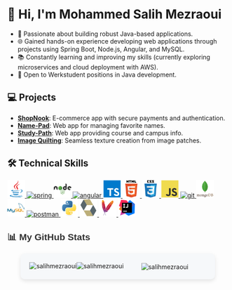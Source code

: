 # 👋 Hi, I'm Mohammed Salih Mezraoui

- 🚀 Passionate about building robust Java-based applications.
- 🌐 Gained hands-on experience developing web applications through projects using Spring Boot, Node.js, Angular, and MySQL.
- 📚 Constantly learning and improving my skills (currently exploring microservices and cloud deployment with AWS).
- 💼 Open to Werkstudent positions in Java development.

## 💻 Projects

- **[ShopNook](https://github.com/SalihMezraoui/ShopNook)**: E-commerce app with secure payments and authentication.
- **[Name-Pad](https://github.com/SalihMezraoui/name-pad)**: Web app for managing favorite names.
- **[Study-Path](https://github.com/SalihMezraoui/study-path)**: Web app providing course and campus info.
- **[Image Quilting](https://github.com/SalihMezraoui/image-quilting)**: Seamless texture creation from image patches.

## 🛠 Technical Skills

<p align="left">
  <a href="https://www.java.com" target="_blank" rel="noreferrer">
    <img src="https://raw.githubusercontent.com/devicons/devicon/master/icons/java/java-original.svg" alt="java" width="40" height="40"/>
  </a>
  <a href="https://spring.io/" target="_blank" rel="noreferrer">
    <img src="https://www.vectorlogo.zone/logos/springio/springio-icon.svg" alt="spring" width="40" height="40"/>
  </a>
  <a href="https://nodejs.org" target="_blank" rel="noreferrer">
    <img src="https://raw.githubusercontent.com/devicons/devicon/master/icons/nodejs/nodejs-original-wordmark.svg" alt="nodejs" width="40" height="40"/>
  </a>
  <a href="https://angular.io" target="_blank" rel="noreferrer">
    <img src="https://angular.io/assets/images/logos/angular/angular.svg" alt="angular" width="40" height="40"/>
  </a>
   <a href="https://www.typescriptlang.org/" target="_blank" rel="noreferrer">
    <img src="https://raw.githubusercontent.com/devicons/devicon/master/icons/typescript/typescript-original.svg" alt="typescript" width="40" height="40"/>
  </a>
   <a href="https://html5.org/" target="_blank" rel="noreferrer">
    <img src="https://raw.githubusercontent.com/devicons/devicon/master/icons/html5/html5-original-wordmark.svg" alt="html5" width="40" height="40"/>
  </a>
  <a href="https://css3.com/" target="_blank" rel="noreferrer">
    <img src="https://raw.githubusercontent.com/devicons/devicon/master/icons/css3/css3-original-wordmark.svg" alt="css3" width="40" height="40"/>
  </a>
  <a href="https://www.javascript.com/" target="_blank" rel="noreferrer">
    <img src="https://raw.githubusercontent.com/devicons/devicon/master/icons/javascript/javascript-original.svg" alt="javascript" width="40" height="40"/>
  </a>
  <a href="https://git-scm.com/" target="_blank" rel="noreferrer">
    <img src="https://www.vectorlogo.zone/logos/git-scm/git-scm-icon.svg" alt="git" width="40" height="40"/>
  </a>
  <a href="https://www.mongodb.com/" target="_blank" rel="noreferrer">
    <img src="https://raw.githubusercontent.com/devicons/devicon/master/icons/mongodb/mongodb-original-wordmark.svg" alt="mongodb" width="40" height="40"/>
  </a>
  <a href="https://www.mysql.com/" target="_blank" rel="noreferrer">
    <img src="https://raw.githubusercontent.com/devicons/devicon/master/icons/mysql/mysql-original-wordmark.svg" alt="mysql" width="40" height="40"/>
  </a>
  <a href="https://postman.com" target="_blank" rel="noreferrer">
    <img src="https://www.vectorlogo.zone/logos/getpostman/getpostman-icon.svg" alt="postman" width="40" height="40"/>
  </a>
  <a href="https://www.python.org" target="_blank" rel="noreferrer">
    <img src="https://raw.githubusercontent.com/devicons/devicon/master/icons/python/python-original.svg" alt="python" width="40" height="40"/>
  </a>
  <a href="https://hibernate.org" target="_blank" rel="noreferrer">
    <img src="https://raw.githubusercontent.com/devicons/devicon/master/icons/hibernate/hibernate-original.svg" alt="hibernate" width="40" height="40"/>
  </a>
  <a href="https://maven.apache.org" target="_blank" rel="noreferrer">
    <img src="https://raw.githubusercontent.com/devicons/devicon/master/icons/maven/maven-original.svg" alt="maven" width="40" height="40"/>
  </a>
  <a href="https://www.jetbrains.com/idea/" target="_blank" rel="noreferrer">
    <img src="https://raw.githubusercontent.com/devicons/devicon/master/icons/intellij/intellij-original.svg" alt="intellij" width="40" height="40"/>
  </a>
</p>

<p align="center">
  <h2 style="font-family: Arial, sans-serif; color: #333;">📊 My GitHub Stats</h2>
</p>

<p align="center" style="background-color: #f6f8fa; padding: 20px; border-radius: 10px; box-shadow: 0 4px 10px rgba(0, 0, 0, 0.1); max-width: 80%; margin: auto;">
    <img align="left" src="https://github-readme-stats.vercel.app/api/top-langs?username=salihmezraoui&show_icons=true&locale=en&layout=compact" alt="salihmezraoui" />
        <img align="left" src="https://github-readme-stats.vercel.app/api/top-langs?username=salihmezraoui&show_icons=true&locale=en&layout=compact](https://github-readme-stats.vercel.app/api?username=salihmezraoui&show_icons=true&count_private=true" alt="salihmezraoui" />
  
<img align="center" src="https://github-readme-stats.vercel.app/api?username=salihmezraoui&show_icons=true&locale=en" alt="salihmezraoui" />
</p>























